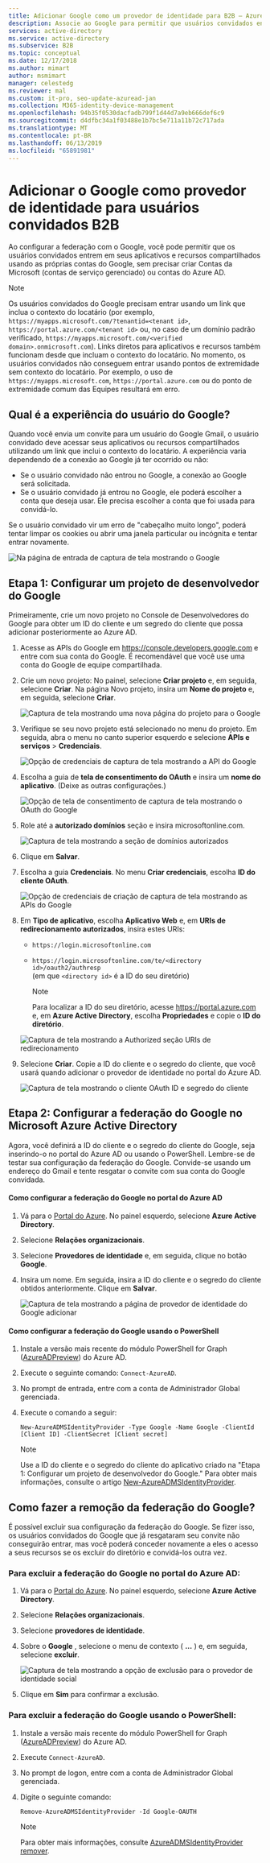 ```yaml
---
title: Adicionar Google como um provedor de identidade para B2B – Azure Active Directory | Microsoft Docs
description: Associe ao Google para permitir que usuários convidados entrem em seus aplicativos Azure AD usando as próprias contas do Gmail
services: active-directory
ms.service: active-directory
ms.subservice: B2B
ms.topic: conceptual
ms.date: 12/17/2018
ms.author: mimart
author: msmimart
manager: celestedg
ms.reviewer: mal
ms.custom: it-pro, seo-update-azuread-jan
ms.collection: M365-identity-device-management
ms.openlocfilehash: 94b35f0530dacfadb799f1d44d7a9eb666def6c9
ms.sourcegitcommit: d4dfbc34a1f03488e1b7bc5e711a11b72c717ada
ms.translationtype: MT
ms.contentlocale: pt-BR
ms.lasthandoff: 06/13/2019
ms.locfileid: "65891981"
---
```

# <a name="add-google-as-an-identity-provider-for-b2b-guest-users"></a>Adicionar o Google como provedor de identidade para usuários convidados B2B

Ao configurar a federação com o Google, você pode permitir que os usuários convidados entrem em seus aplicativos e recursos compartilhados usando as próprias contas do Google, sem precisar criar Contas da Microsoft (contas de serviço gerenciado) ou contas do Azure AD.  
> [!NOTE]
> Os usuários convidados do Google precisam entrar usando um link que inclua o contexto do locatário (por exemplo, `https://myapps.microsoft.com/?tenantid=<tenant id>`, `https://portal.azure.com/<tenant id>` ou, no caso de um domínio padrão verificado, `https://myapps.microsoft.com/<verified domain>.onmicrosoft.com`). Links diretos para aplicativos e recursos também funcionam desde que incluam o contexto do locatário. No momento, os usuários convidados não conseguem entrar usando pontos de extremidade sem contexto do locatário. Por exemplo, o uso de `https://myapps.microsoft.com`, `https://portal.azure.com` ou do ponto de extremidade comum das Equipes resultará em erro.
 
## <a name="what-is-the-experience-for-the-google-user"></a>Qual é a experiência do usuário do Google?
Quando você envia um convite para um usuário do Google Gmail, o usuário convidado deve acessar seus aplicativos ou recursos compartilhados utilizando um link que inclui o contexto do locatário. A experiência varia dependendo de a conexão ao Google já ter ocorrido ou não:
  - Se o usuário convidado não entrou no Google, a conexão ao Google será solicitada.
  - Se o usuário convidado já entrou no Google, ele poderá escolher a conta que deseja usar. Ele precisa escolher a conta que foi usada para convidá-lo.

Se o usuário convidado vir um erro de "cabeçalho muito longo", poderá tentar limpar os cookies ou abrir uma janela particular ou incógnita e tentar entrar novamente.

![Na página de entrada de captura de tela mostrando o Google](media/google-federation/google-sign-in.png)

## <a name="step-1-configure-a-google-developer-project"></a>Etapa 1: Configurar um projeto de desenvolvedor do Google
Primeiramente, crie um novo projeto no Console de Desenvolvedores do Google para obter um ID do cliente e um segredo do cliente que possa adicionar posteriormente ao Azure AD. 
1. Acesse as APIs do Google em https://console.developers.google.com e entre com sua conta do Google. É recomendável que você use uma conta do Google de equipe compartilhada.
2. Crie um novo projeto: No painel, selecione **Criar projeto** e, em seguida, selecione **Criar**. Na página Novo projeto, insira um **Nome do projeto** e, em seguida, selecione **Criar**.
   
   ![Captura de tela mostrando uma nova página do projeto para o Google](media/google-federation/google-new-project.png)

3. Verifique se seu novo projeto está selecionado no menu do projeto. Em seguida, abra o menu no canto superior esquerdo e selecione **APIs e serviços** > **Credenciais**.

   ![Opção de credenciais de captura de tela mostrando a API do Google](media/google-federation/google-api.png)
 
4. Escolha a guia de **tela de consentimento do OAuth** e insira um **nome do aplicativo**. (Deixe as outras configurações.)

   ![Opção de tela de consentimento de captura de tela mostrando o OAuth do Google](media/google-federation/google-oauth-consent-screen.png)

5. Role até a **autorizado domínios** seção e insira microsoftonline.com.

   ![Captura de tela mostrando a seção de domínios autorizados](media/google-federation/google-oauth-authorized-domains.png)

6. Clique em **Salvar**.

7. Escolha a guia **Credenciais**. No menu **Criar credenciais**, escolha **ID do cliente OAuth**.

   ![Opção de credenciais de criação de captura de tela mostrando as APIs do Google](media/google-federation/google-api-credentials.png)

8. Em **Tipo de aplicativo**, escolha **Aplicativo Web** e, em **URIs de redirecionamento autorizados**, insira estes URIs:
   - `https://login.microsoftonline.com` 
   - `https://login.microsoftonline.com/te/<directory id>/oauth2/authresp` <br>(em que `<directory id>` é a ID do seu diretório)
   
     > [!NOTE]
     > Para localizar a ID do seu diretório, acesse https://portal.azure.com e, em **Azure Active Directory**, escolha **Propriedades** e copie o **ID do diretório**.

   ![Captura de tela mostrando a Authorized seção URIs de redirecionamento](media/google-federation/google-create-oauth-client-id.png)

9. Selecione **Criar**. Copie a ID do cliente e o segredo do cliente, que você usará quando adicionar o provedor de identidade no portal do Azure AD.

   ![Captura de tela mostrando o cliente OAuth ID e segredo do cliente](media/google-federation/google-auth-client-id-secret.png)

## <a name="step-2-configure-google-federation-in-azure-ad"></a>Etapa 2: Configurar a federação do Google no Microsoft Azure Active Directory 
Agora, você definirá a ID do cliente e o segredo do cliente do Google, seja inserindo-o no portal do Azure AD ou usando o PowerShell. Lembre-se de testar sua configuração da federação do Google. Convide-se usando um endereço do Gmail e tente resgatar o convite com sua conta do Google convidada. 

#### <a name="to-configure-google-federation-in-the-azure-ad-portal"></a>Como configurar a federação do Google no portal do Azure AD 
1. Vá para o [Portal do Azure](https://portal.azure.com). No painel esquerdo, selecione **Azure Active Directory**. 
2. Selecione **Relações organizacionais**.
3. Selecione **Provedores de identidade** e, em seguida, clique no botão **Google**.
4. Insira um nome. Em seguida, insira a ID do cliente e o segredo do cliente obtidos anteriormente. Clique em **Salvar**. 

   ![Captura de tela mostrando a página de provedor de identidade do Google adicionar](media/google-federation/google-identity-provider.png)

#### <a name="to-configure-google-federation-by-using-powershell"></a>Como configurar a federação do Google usando o PowerShell
1. Instale a versão mais recente do módulo PowerShell for Graph ([AzureADPreview](https://www.powershellgallery.com/packages/AzureADPreview)) do Azure AD.
2. Execute o seguinte comando: `Connect-AzureAD`.
3. No prompt de entrada, entre com a conta de Administrador Global gerenciada.  
4. Execute o comando a seguir: 
   
   `New-AzureADMSIdentityProvider -Type Google -Name Google -ClientId [Client ID] -ClientSecret [Client secret]`
 
   > [!NOTE]
   > Use a ID do cliente e o segredo do cliente do aplicativo criado na "Etapa 1: Configurar um projeto de desenvolvedor do Google." Para obter mais informações, consulte o artigo [New-AzureADMSIdentityProvider](https://docs.microsoft.com/powershell/module/azuread/new-azureadmsidentityprovider?view=azureadps-2.0-preview). 
 
## <a name="how-do-i-remove-google-federation"></a>Como fazer a remoção da federação do Google?
É possível excluir sua configuração da federação do Google. Se fizer isso, os usuários convidados do Google que já resgataram seu convite não conseguirão entrar, mas você poderá conceder novamente a eles o acesso a seus recursos se os excluir do diretório e convidá-los outra vez. 
 
### <a name="to-delete-google-federation-in-the-azure-ad-portal"></a>Para excluir a federação do Google no portal do Azure AD: 
1. Vá para o [Portal do Azure](https://portal.azure.com). No painel esquerdo, selecione **Azure Active Directory**. 
2. Selecione **Relações organizacionais**.
3. Selecione **provedores de identidade**.
4. Sobre o **Google** , selecione o menu de contexto ( **...** ) e, em seguida, selecione **excluir**. 
   
   ![Captura de tela mostrando a opção de exclusão para o provedor de identidade social](media/google-federation/google-social-identity-providers.png)

1. Clique em **Sim** para confirmar a exclusão. 

### <a name="to-delete-google-federation-by-using-powershell"></a>Para excluir a federação do Google usando o PowerShell: 
1. Instale a versão mais recente do módulo PowerShell for Graph ([AzureADPreview](https://www.powershellgallery.com/packages/AzureADPreview)) do Azure AD.
2. Execute `Connect-AzureAD`.  
4. No prompt de logon, entre com a conta de Administrador Global gerenciada.  
5. Digite o seguinte comando:

    `Remove-AzureADMSIdentityProvider -Id Google-OAUTH`

   > [!NOTE]
   > Para obter mais informações, consulte [AzureADMSIdentityProvider remover](https://docs.microsoft.com/powershell/module/azuread/Remove-AzureADMSIdentityProvider?view=azureadps-2.0-preview). 
